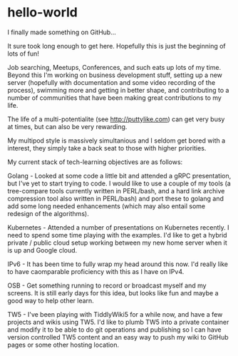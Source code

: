 # hello-world
I finally made something on GitHub...

It sure took long enough to get here.
Hopefully this is just the beginning of lots of fun!

Job searching, Meetups, Conferences, and such eats up lots of my time.
Beyond this I'm working on business development stuff, setting up a new server (hopefully with documentation and some video recording of the process), swimming more and getting in better shape, and contributing to a number of communities that have been making great contributions to my life.

The life of a multi-potentialite (see http://puttylike.com) can get very busy at times, but can also be very rewarding.

My multipod style is massively simultanious and I seldom get bored with a interest, they simply take a back seat to those with higher priorities.

My current stack of tech-learning objectives are as follows:

Golang - Looked at some code a little bit and attended a gRPC presentation, but I've yet to start trying to code.  I would like to use a couple of my tools (a tree-compare tools currently written in PERL/bash, and a hard link archive compression tool also written in PERL/bash) and port these to golang and add some long needed enhancements (which may also entail some redesign of the algorithms).

Kubernetes - Attended a number of presentations on Kubernetes recently.  I need to spend some time playing with the examples.  I'd like to get a hybrid private / public cloud setup working between my new home server when it is up and Google cloud.

IPv6 - It has been time to fully wrap my head around this now.  I'd really like to have caomparable proficiency with this as I have on IPv4.

OSB - Get something running to record or broadcast myself and my screens.  It is still early days for this idea, but looks like fun and maybe a good way to help other learn.

TW5 - I've been playing with TiddlyWiki5 for a while now, and have a few projects and wikis using TW5.  I'd like to plumb TW5 into a private container and modify it to be able to do git operations and publishing so I can have version controlled TW5 content and an easy way to push my wiki to GitHub pages or some other hosting location.
